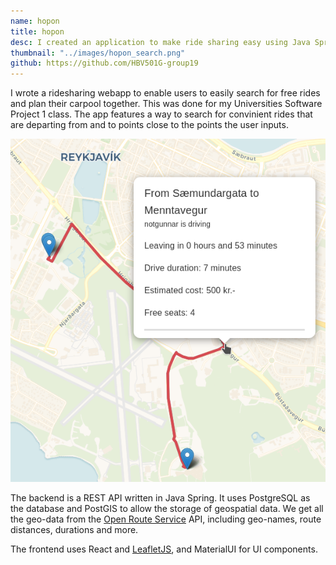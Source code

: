 ```yaml
---
name: hopon
title: hopon
desc: I created an application to make ride sharing easy using Java Spring, ReactJS and LeafletJS
thumbnail: "../images/hopon_search.png"
github: https://github.com/HBV501G-group19
---
```


I wrote a ridesharing webapp to enable users to easily search for free rides and plan their carpool together. This was done for my Universities Software Project 1 class. The app features a way to search for convinient rides that are departing from and to points close to the points the user inputs.

![Street map showing an example ride information](../images/hopon_search.png)

The backend is a REST API written in Java Spring. It uses PostgreSQL as the database and PostGIS to allow the storage of geospatial data. We get all the geo-data from the [Open Route Service](https://openrouteservice.org/) API, including geo-names, route distances, durations and more.

The frontend uses React and [LeafletJS](https://leafletjs.com/), and MaterialUI for UI components.
